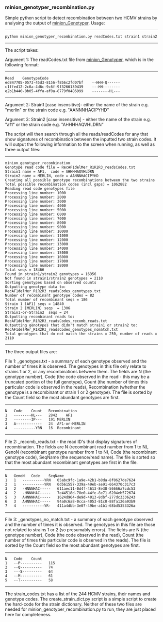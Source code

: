 ### minion_genotyper_recombination.py

Simple python script to detect recombination between two HCMV strains by analysing the output of [minion_Genotyper](https://github.com/salvocamiolo/minion_Genotyper). Usage:

---
    python minion_genotyper_recombination.py readCodes.txt strain1 strain2
---


The script takes:

Argument 1: The readCodes.txt file from [minion_Genotyper](https://github.com/salvocamiolo/minion_Genotyper), which is in the following format:

---
    Read	GenotypeCode  
    ed847705-0573-45d3-8156-f856c2fd07bf	--HHH-Q------
    c1ffed12-2c0a-4d6c-9c6f-9f3266139439	---HH--------
    e2b1b440-8b05-4ffa-af0a-8779f0486999	--------HL---
---
Argument 2: Strain1 [case insensitive]- either the name of the strain e.g. "merlin" or the strain code e.g. "AANNNHACIPYHD"

Argument 3:  Strain2 [case insensitive] - either the name of the strain e.g. "af1" or the strain code e.g. "AHHHHAQVHLDRN"

The script will then search through all the reads/readCodes for any that show signatures of recombination between the inputted two strain codes.
It will output the following information to the screen when running, as well as three output files:

---
    minion_genotyper_recombination
    Genotype read code file = RecAF1delMer_R1R2R3_readsCodes.txt
    Strain1 name = AF1,  code = AHHHHAQVHLDRN
    Strain2 name = MERLIN, code = AANNNHACIPYHD
    Creating all possible genotype recombinations between the two strains
    Total possible recombination codes (incl gaps) = 1062882
    Reading read code genotypes file
    Processing line number: 1000
    Processing line number: 2000
    Processing line number: 3000
    Processing line number: 4000
    Processing line number: 5000
    Processing line number: 6000
    Processing line number: 7000
    Processing line number: 8000
    Processing line number: 9000
    Processing line number: 10000
    Processing line number: 11000
    Processing line number: 12000
    Processing line number: 13000
    Processing line number: 14000
    Processing line number: 15000
    Processing line number: 16000
    Processing line number: 17000
    Processing line number: 18000
    Total seqs = 18466
    Found in strain1/strain2 genotypes = 16356
    Not found in strain1/strain2 genotypes = 2110
    Sorting genotypes based on observed counts
    Outputting genotype data to: RecAF1delMer_R1R2R3_readsCodes_genotypes.txt
    Number of recombinant genotype codes = 82
    Total number of recombinant seqs = 186
    Strain 1 [AF1] seqs = 14840
    Strain 2 [MERLIN] seqs  = 1306
    Strain1-or-Strain2  seqs = 24
    Outputting recombinant reads to: RecAF1delMer_R1R2R3_readsCodes_recomb_reads.txt
    Outputting genotypes that didn't match strain1 or strain2 to: RecAF1delMer_R1R2R3_readsCodes_genotypes_nomatch.txt
    Total genotypes that do not match the strains = 250, number of reads = 2110
---

The three output files are:

File 1: _genotypes.txt - a summary of each genotype observed and the number of times it is observed.
The genotypes in this file only relate to strains 1 or 2, or any recombinations between them. 
The fields are N (the genotype number), 
Code (the code observed in the read - this may be a truncated portion of the full genotype), 
Count (the number of times this particular code is observed in the reads), 
Recombination (whether the genotype is a recombinant or strain 1 or 2 genotype). 
The file is sorted by the Count field so the most abundant genotypes are first.

---
    N	Code	Count	Recombination
    1	--------HL---	2842	AF1
    2	--------IP---	191	MERLIN
    3	A------------	24	AF1-or-MERLIN
    4	----------YRN	16	Recombinant
---

File 2: _recomb_reads.txt - the read ID's that display signatures of recombination. 
The fields are N (recombinant read number from 1 to N), 
GenoN (recombinant genotype number from 1 to N), 
Code (the recombinant genotype code), 
SeqName (the sequence/read name). 
The file is sorted so that the most abundant recombinant genotypes are first in the file.

---
    N	GenoN	Code	SeqName
    1	1	----------YRN	05abc9fc-1a9e-42b1-b0da-8f0627de7624
    2	1	----------YRN	0d561557-339a-49eb-ae91-664370c317c3
    3	2	-HNNNHAC-----	611aec11-0d4f-4613-8e38-56666a7cdc53
    4	2	-HNNNHAC-----	7e44518d-78e0-44fe-8e71-6204eb572674
    5	3	AHNNNHAC-----	1624d964-de9d-4013-8dbf-277dc3336243
    6	3	AHNNNHAC-----	94a0c6a8-0cca-4053-81c0-88fa126a93b9
    7	4	----------YR-	411a4dbb-3e07-49be-a1b1-68bd5353326a
---

File 3: _genotypes_no_match.txt - a summary of each genotype observed and the number of times it is observed. 
The genotypes in this file are those not related to strains 1 or 2 (so presumably errors). 
The fields are N (the genotype number), 
Code (the code observed in the read), 
Count (the number of times this particular code is observed in the reads).
The file is sorted by the Count field so the most abundant genotypes are first.

---
    N	Code	Count
    1	--P----------	115
    2	--Q----------	74
    3	---S---------	64
    4	--M----------	61
    5	--T----------	58
---

The strain_codes.txt has a list of the 244 HCMV strains, their names and genotype codes. 
The create_strain_dict.py script is a simple script to create the hard-code for the strain dictionary. 
Neither of these two files are needed for minion_genotyper_recombination.py to run, they are just placed here for completeness.